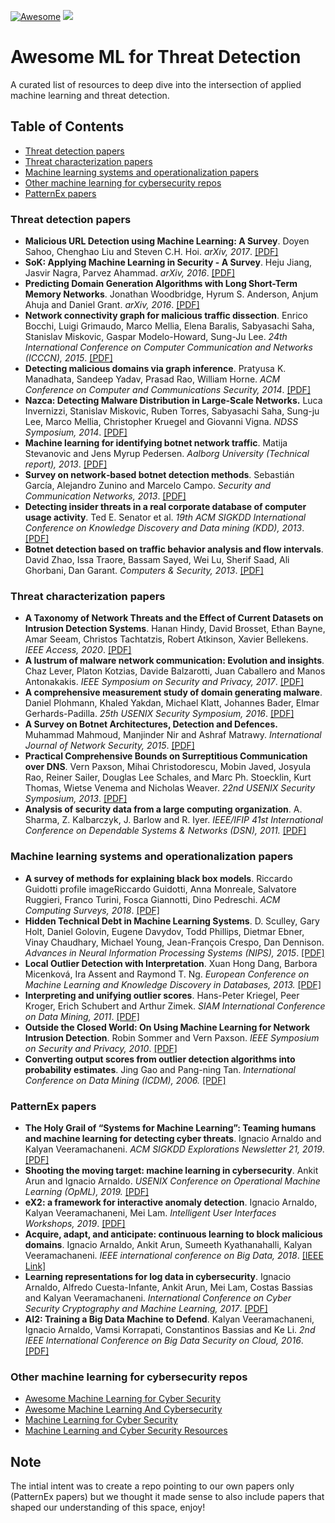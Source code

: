 [![Awesome](https://awesome.re/badge.svg)](https://awesome.re)
![](https://img.shields.io/github/stars/patternex/awesome-ml-for-threat-detection)

# Awesome ML for Threat Detection

A curated list of resources to deep dive into the intersection of applied machine learning and threat detection. 


## Table of Contents

- [Threat detection papers](#threat-detection-papers)
- [Threat characterization papers](#threat-characterization-papers)
- [Machine learning systems and operationalization papers](#operational-ml-papers)
- [Other machine learning for cybersecurity repos](#other-repos)
- [PatternEx papers](#patternex-papers)


### Threat detection papers
* **Malicious URL Detection using Machine Learning: A Survey**. Doyen Sahoo, Chenghao Liu and Steven C.H. Hoi. *arXiv, 2017*. [[PDF]](https://arxiv.org/pdf/1701.07179)
* **SoK: Applying Machine Learning in Security - A Survey**. Heju Jiang, Jasvir Nagra, Parvez Ahammad. *arXiv, 2016*. [[PDF]](https://arxiv.org/pdf/1611.03186)
* **Predicting Domain Generation Algorithms with Long Short-Term Memory Networks**. Jonathan Woodbridge, Hyrum S. Anderson, Anjum Ahuja and Daniel Grant. *arXiv, 2016*. [[PDF]](https://arxiv.org/pdf/1611.00791)
* **Network connectivity graph for malicious traffic dissection**. Enrico Bocchi, Luigi Grimaudo, Marco Mellia, Elena Baralis, Sabyasachi Saha, Stanislav Miskovic, Gaspar Modelo-Howard, Sung-Ju Lee. *24th International Conference on Computer Communication and Networks (ICCCN), 2015*. [[PDF]](https://iris.polito.it/retrieve/handle/11583/2625360/76615/connectivity_graph.pdf)
* **Detecting malicious domains via graph inference**. Pratyusa K. Manadhata, Sandeep Yadav, Prasad Rao, William Horne. *ACM Conference on Computer and Communications Security, 2014*. [[PDF]](https://link.springer.com/content/pdf/10.1007/978-3-319-11203-9_1.pdf)
* **Nazca: Detecting Malware Distribution in Large-Scale Networks.** Luca Invernizzi, Stanislav Miskovic, Ruben Torres, Sabyasachi Saha, Sung-ju Lee, Marco Mellia, Christopher Kruegel and Giovanni Vigna. *NDSS Symposium, 2014*. [[PDF]](https://citeseerx.ist.psu.edu/viewdoc/download?doi=10.1.1.438.2760&rep=rep1&type=pdf)
* **Machine learning for identifying botnet network traffic**. Matija Stevanovic and Jens Myrup Pedersen. *Aalborg University (Technical report), 2013*. [[PDF]](https://vbn.aau.dk/ws/portalfiles/portal/75720938/paper.pdf)
* **Survey on network‐based botnet detection methods**. Sebastián García, Alejandro Zunino and Marcelo Campo. *Security and Communication Networks, 2013*. [[PDF]](https://onlinelibrary.wiley.com/doi/pdf/10.1002/sec.800)
* **Detecting insider threats in a real corporate database of computer usage activity**. Ted E. Senator et al. *19th ACM SIGKDD International Conference on Knowledge Discovery and Data mining (KDD), 2013*. [[PDF]](http://citeseerx.ist.psu.edu/viewdoc/download?doi=10.1.1.480.1037&rep=rep1&type=pdf)
* **Botnet detection based on traffic behavior analysis and flow intervals**. David Zhao, Issa Traore, Bassam Sayed, Wei Lu, Sherif Saad, Ali Ghorbani, Dan Garant. *Computers & Security, 2013*. [[PDF]](https://www.researchgate.net/profile/Sherif_Saad/publication/259117704_Botnet_detection_based_on_traffic_behavior_analysis_and_flow_intervals/links/5a303435aca27271ec89f8e5/Botnet-detection-based-on-traffic-behavior-analysis-and-flow-intervals.pdf)


### Threat characterization papers
* **A Taxonomy of Network Threats and the Effect of Current Datasets on Intrusion Detection Systems**. Hanan Hindy, David Brosset, Ethan Bayne, Amar Seeam, Christos Tachtatzis, Robert Atkinson, Xavier Bellekens. *IEEE Access, 2020*. [[PDF]](https://ieeexplore.ieee.org/iel7/6287639/8948470/09108270.pdf)
* **A lustrum of malware network communication: Evolution and insights**. Chaz Lever, Platon Kotzias, Davide Balzarotti, Juan Caballero and Manos Antonakakis. *IEEE Symposium on Security and Privacy, 2017*. [[PDF]](http://www.ieee-security.org/TC/SP2017/papers/409.pdf)
* **A comprehensive measurement study of domain generating malware**. Daniel Plohmann, Khaled Yakdan, Michael Klatt, Johannes Bader, Elmar Gerhards-Padilla. *25th USENIX Security Symposium, 2016*. [[PDF]](https://www.usenix.org/system/files/conference/usenixsecurity16/sec16_paper_plohmann.pdf)
* **A Survey on Botnet Architectures, Detection and Defences.** Muhammad Mahmoud, Manjinder Nir and Ashraf Matrawy. *International Journal of Network Security, 2015*. [[PDF]](http://ijns.jalaxy.com.tw/contents/ijns-v17-n3/ijns-v17-n3.pdf#page=48)
* **Practical Comprehensive Bounds on Surreptitious Communication over DNS**. Vern Paxson, Mihai Christodorescu, Mobin Javed, Josyula Rao, Reiner Sailer, Douglas Lee Schales, and Marc Ph. Stoecklin, Kurt Thomas, Wietse Venema and Nicholas Weaver. *22nd USENIX Security Symposium, 2013*. [[PDF]](https://www.usenix.org/system/files/conference/usenixsecurity13/sec13-paper_paxson.pdf)
* **Analysis of security data from a large computing organization**. A. Sharma, Z. Kalbarczyk, J. Barlow and R. Iyer. *IEEE/IFIP 41st International Conference on Dependable Systems & Networks (DSN), 2011.* [[PDF]](http://www.academia.edu/download/40319777/Analysis_of_security_data_from_a_large_c20151123-15766-14wy5bo.pdf)


### Machine learning systems and operationalization papers
* **A survey of methods for explaining black box models**. Riccardo  Guidotti profile imageRiccardo Guidotti, Anna  Monreale, Salvatore  Ruggieri, Franco  Turini, Fosca  Giannotti, Dino  Pedreschi. *ACM Computing Surveys, 2018*. [[PDF]](https://dl.acm.org/doi/pdf/10.1145/3236009)
* **Hidden Technical Debt in Machine Learning Systems**. D. Sculley, Gary Holt, Daniel Golovin, Eugene Davydov, Todd Phillips, Dietmar Ebner, Vinay Chaudhary, Michael Young, Jean-François Crespo, Dan Dennison. *Advances in Neural Information Processing Systems (NIPS), 2015*. [[PDF]](http://papers.nips.cc/paper/5656-hidden-technical-debt-in-machine-learning-systems.pdf)
* **Local Outlier Detection with Interpretation**. Xuan Hong Dang, Barbora Micenková, Ira Assent and Raymond T. Ng. *European Conference on Machine Learning and Knowledge Discovery in Databases, 2013.* [[PDF]](https://link.springer.com/content/pdf/10.1007/978-3-642-40994-3_20.pdf)
* **Interpreting and unifying outlier scores**. Hans-Peter Kriegel, Peer Kroger, Erich Schubert and Arthur Zimek. *SIAM International Conference on Data Mining, 2011*. [[PDF]](http://citeseerx.ist.psu.edu/viewdoc/download?doi=10.1.1.232.2719&rep=rep1&type=pdf)
* **Outside the Closed World: On Using Machine Learning for Network Intrusion Detection**. Robin Sommer and Vern Paxson. *IEEE Symposium on Security and Privacy, 2010*. [[PDF]](https://www.icir.org/robin/papers/oakland10-ml.pdf)
* **Converting output scores from outlier detection algorithms into probability estimates**. Jing Gao and Pang-ning Tan. *International Conference on Data Mining (ICDM), 2006.* [[PDF]](https://core.ac.uk/download/pdf/193238184.pdf)


### PatternEx papers
* **The Holy Grail of “Systems for Machine Learning”: Teaming humans and machine learning for detecting cyber threats**. Ignacio Arnaldo and Kalyan Veeramachaneni. *ACM SIGKDD Explorations Newsletter 21, 2019*. [[PDF]](https://www.kdd.org/exploration_files/5._CR_18._The_challenges_in_teaming_humans_-_Final.pdf) 
* **Shooting the moving target: machine learning in cybersecurity**. Ankit Arun and Ignacio Arnaldo. *USENIX Conference on Operational Machine Learning (OpML), 2019.* [[PDF]](https://www.usenix.org/system/files/opml19papers-arun.pdf) 
* **eX2: a framework for interactive anomaly detection**. Ignacio Arnaldo, Kalyan Veeramachaneni, Mei Lam. *Intelligent User Interfaces Workshops, 2019*. [[PDF]](http://ceur-ws.org/Vol-2327/IUI19WS-ESIDA-2.pdf) 
* **Acquire, adapt, and anticipate: continuous learning to block malicious domains**. Ignacio Arnaldo, Ankit Arun, Sumeeth Kyathanahalli, Kalyan Veeramachaneni. *IEEE international conference on Big Data, 2018*. [[IEEE Link]](https://ieeexplore.ieee.org/document/8622197)
* **Learning representations for log data in cybersecurity**. Ignacio Arnaldo, Alfredo Cuesta-Infante, Ankit Arun, Mei Lam, Costas Bassias and Kalyan Veeramachaneni. *International Conference on Cyber Security Cryptography and Machine Learning, 2017*. [[PDF]](https://dai.lids.mit.edu/wp-content/uploads/2018/02/2017_CSCML_Learning_log_representations_camera_ready_v2-3-1-1.pdf)
* **AI2: Training a Big Data Machine to Defend**. Kalyan Veeramachaneni, Ignacio Arnaldo, Vamsi Korrapati, Constantinos Bassias and Ke Li. *2nd IEEE International Conference on Big Data Security on Cloud, 2016*. [[PDF]](https://dai.lids.mit.edu/wp-content/uploads/2017/10/AI2_Paper.pdf) 


### Other machine learning for cybersecurity repos
* [Awesome Machine Learning for Cyber Security](https://github.com/jivoi/awesome-ml-for-cybersecurity)
* [Awesome Machine Learning And Cybersecurity](https://github.com/mebiux/Awesome-ML-Cybersecurity)
* [Machine Learning for Cyber Security](https://github.com/wtsxDev/Machine-Learning-for-Cyber-Security)
* [Machine Learning and Cyber Security Resources](https://github.com/dleyanlin/Machine-Learning-and-Cyber-Security-Resources)


## Note

The intial intent was to create a repo pointing to our own papers only (PatternEx papers) but we thought it made sense to also include papers that shaped our understanding of this space, enjoy! 
